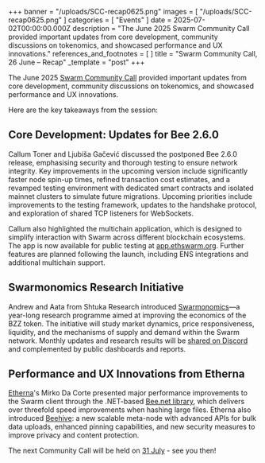 +++
banner = "/uploads/SCC-recap0625.png"
images = [ "/uploads/SCC-recap0625.png" ]
categories = [ "Events" ]
date = 2025-07-02T00:00:00.000Z
description = "The June 2025 Swarm Community Call provided important updates from core development, community discussions on tokenomics, and showcased performance and UX innovations."
references_and_footnotes = [ ]
title = "Swarm Community Call, 26 June – Recap" 
_template = "post"
+++

The June 2025 [Swarm Community Call](https://x.com/i/broadcasts/1vAxRDNzWQZGl) provided important updates from core development, community discussions on tokenomics, and showcased performance and UX innovations. 

Here are the key takeaways from the session:


## Core Development: Updates for Bee 2.6.0

Callum Toner and Ljubiša Gačević discussed the postponed Bee 2.6.0 release, emphasising security and thorough testing to ensure network integrity. Key improvements in the upcoming version include significantly faster node spin-up times, refined transaction cost estimates, and a revamped testing environment with dedicated smart contracts and isolated mainnet clusters to simulate future migrations. Upcoming priorities include improvements to the testing framework, updates to the handshake protocol, and exploration of shared TCP listeners for WebSockets.

Callum also highlighted the multichain application, which is designed to simplify interaction with Swarm across different blockchain ecosystems. The app is now available for public testing at [app.ethswarm.org](app.ethswarm.org). Further features are planned following the launch, including ENS integrations and additional multichain support.


## Swarmonomics Research Initiative

Andrew and Aata from Shtuka Research introduced [Swarmonomics](https://blog.ethswarm.org/foundation/2025/shtuka-partnership/)—a year-long research programme aimed at improving the economics of the BZZ token. The initiative will study market dynamics, price responsiveness, liquidity, and the mechanisms of supply and demand within the Swarm network. Monthly updates and research results will be [shared on Discord](https://discord.com/channels/799027393297514537/1068161013934985287) and complemented by public dashboards and reports.


## Performance and UX Innovations from Etherna

[Etherna](http://etherna.io)'s Mirko Da Corte presented major performance improvements to the Swarm client through the .NET-based [Bee.net library](https://github.com/Etherna/bee-net), which delivers over threefold speed improvements when hashing large files. Etherna also introduced [Beehive](https://github.com/Etherna/beehive): a new scalable meta-node with advanced APIs for bulk data uploads, enhanced pinning capabilities, and new security measures to improve privacy and content protection.

The next Community Call will be held on [31 July](https://www.addevent.com/event/vZ25996868) - see you then!
